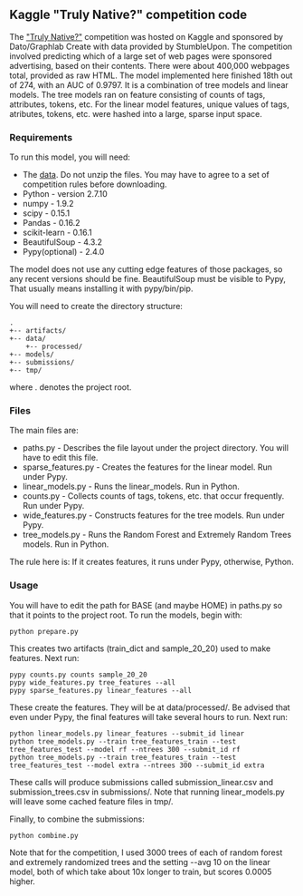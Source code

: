 ## Kaggle "Truly Native?" competition code

The ["Truly Native?"](https://www.kaggle.com/c/dato-native) 
competition was hosted on Kaggle and sponsored by Dato/Graphlab
Create with data provided by StumbleUpon. 
The competition involved predicting which of 
a large set of web pages were sponsored advertising, based on their contents. 
There were about 400,000 webpages total, provided as raw HTML.
The model implemented here finished 18th out of 274, with an AUC of 0.9797. 
It is a combination of tree models and linear models. 
The tree models ran on feature consisting of counts of tags, attributes, tokens, etc. 
For the linear model features, unique values of tags, atributes, tokens, etc. 
were hashed into a large, sparse input space.

### Requirements
To run this model, you will need:
*  The [data](https://www.kaggle.com/c/dato-native/data). Do not unzip the files.
You may have to agree to a set of competition rules before downloading.
*  Python - version 2.7.10 
*  numpy - 1.9.2
*  scipy - 0.15.1
*  Pandas - 0.16.2 
*  scikit-learn - 0.16.1
*  BeautifulSoup - 4.3.2   
*  Pypy(optional) - 2.4.0    

The model does not use any cutting edge features of those packages, 
so any recent versions should be fine. BeautifulSoup must be visible to Pypy, 
That usually means installing it with pypy/bin/pip.   

You will need to create the directory structure:
```
.
+-- artifacts/
+-- data/
    +-- processed/
+-- models/
+-- submissions/
+-- tmp/
```   
where . denotes the project root.

### Files
The main files are:   
 *  paths.py - Describes the file layout under the project directory. You will have to edit this file.
 *  sparse_features.py - Creates the features for the linear model. Run under Pypy.
 *  linear_models.py - Runs the linear_models. Run in Python.
 *  counts.py - Collects counts of tags, tokens, etc. that occur frequently. Run under Pypy.
 *  wide_features.py - Constructs features for the tree models. Run under Pypy.
 *  tree_models.py - Runs the Random Forest and Extremely Random Trees models. Run in Python.   

The rule here is: If it creates features, it runs under Pypy, otherwise, Python.   

### Usage

You will have to edit the path for BASE (and maybe HOME) in paths.py so 
that it points to the project root. To run the models, begin with:  
```
python prepare.py
```
This creates two artifacts (train_dict and sample_20_20) used to make features. Next run:
```
pypy counts.py counts sample_20_20
pypy wide_features.py tree_features --all
pypy sparse_features.py linear_features --all
```
These create the features. They will be at data/processed/. 
Be advised that even under Pypy, the final features will take several hours to run. Next run:
```
python linear_models.py linear_features --submit_id linear
python tree_models.py --train tree_features_train --test tree_features_test --model rf --ntrees 300 --submit_id rf
python tree_models.py --train tree_features_train --test tree_features_test --model extra --ntrees 300 --submit_id extra
```
These calls will produce submissions called submission_linear.csv and submission_trees.csv in 
submissions/.
Note that running linear_models.py will leave some cached feature files in tmp/.  

Finally, to combine the submissions:
```
python combine.py
```
Note that for the competition, I used 3000 trees of each of random forest and extremely 
randomized trees and the setting --avg 10 on the linear model, both of which take about 10x longer 
to train, but scores 0.0005 higher.





